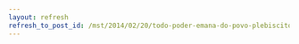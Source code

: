 ```yaml
---
layout: refresh
refresh_to_post_id: /mst/2014/02/20/todo-poder-emana-do-povo-plebiscito-popular-pela-reforma-poltica
---
```

